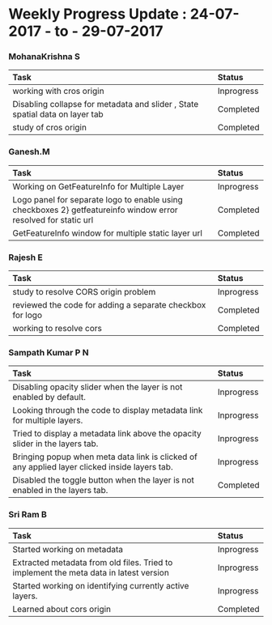 # Weekly Progress Update :  24-07-2017  - to - 29-07-2017



### MohanaKrishna S	

|Task| 	Status|
|:-----|:-------------|
|working with cros origin|	Inprogress|
|Disabling collapse for metadata and slider , State spatial data on layer tab |	Completed|
|study of cros origin|	Completed|

	
	
### Ganesh.M	

|Task| 	Status|
|:-----|:-------------|
|Working on GetFeatureInfo for Multiple Layer|	Inprogress|
|Logo panel for separate logo to enable using checkboxes 2} getfeatureinfo window error resolved for static url|	Completed|
|GetFeatureInfo window for multiple static layer url|	Completed|



### Rajesh E	

|Task| 	Status|
|:-----|:-------------|
|study to resolve CORS origin problem|	Inprogress|
|reviewed the code for adding a separate checkbox for logo |	Completed|
|working to resolve cors	|	Completed|



### Sampath Kumar P N	

|Task| 	Status|
|:-----|:-------------|
|Disabling opacity slider when the layer is not enabled by default.|	Inprogress|
|Looking through the code to display metadata link for multiple layers.|Inprogress|
|Tried to display a metadata link above the opacity slider in the layers tab.|Inprogress|
|Bringing popup when meta data link is clicked of any applied layer clicked inside layers tab.|Inprogress|
|Disabled the toggle button when the layer is not enabled in the layers tab.|Completed|


	
### Sri Ram B	

|Task| 	Status|
|:-----|:-------------|
|Started working on metadata	|	Inprogress|
|Extracted metadata from old files. Tried to implement the meta data in latest version|	Inprogress|
|Started working on identifying currently active layers.|	Inprogress|
|Learned about cors origin |	Completed|




